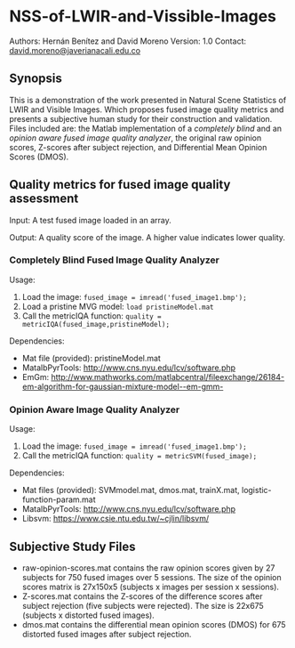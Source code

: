 # NSS-of-LWIR-and-Vissible-Images

Authors: Hernán Benítez and David Moreno
Version: 1.0
Contact: david.moreno@javerianacali.edu.co

## Synopsis

This is a demonstration of the work presented in Natural Scene Statistics of LWIR and Visible Images. Which proposes fused image quality metrics and presents a subjective human study for their construction and validation. Files included are: the Matlab implementation of a *completely blind* and an *opinion aware fused image quality analyzer*, the original raw opinion scores, Z-scores after subject rejection, and Differential Mean Opinion Scores (DMOS).

## Quality metrics for fused image quality assessment

Input: A test fused image loaded in an array.

Output: A quality score of the image. A higher value indicates lower quality.

### Completely Blind Fused Image Quality Analyzer

Usage:

1. Load the image: ``` fused_image = imread('fused_image1.bmp'); ```
2. Load a pristine MVG model: ``` load pristineModel.mat ```
3. Call the metricIQA function: ``` quality = metricIQA(fused_image,pristineModel); ```

Dependencies:
- Mat file (provided): pristineModel.mat
- MatalbPyrTools: http://www.cns.nyu.edu/lcv/software.php
- EmGm: http://www.mathworks.com/matlabcentral/fileexchange/26184-em-algorithm-for-gaussian-mixture-model--em-gmm-

### Opinion Aware Image Quality Analyzer

Usage:

1. Load the image: ``` fused_image = imread('fused_image1.bmp'); ```
2. Call the metricIQA function: ``` quality = metricSVM(fused_image); ```

Dependencies:
- Mat files (provided): SVMmodel.mat, dmos.mat, trainX.mat, logistic-function-param.mat
- MatalbPyrTools: http://www.cns.nyu.edu/lcv/software.php
- Libsvm: https://www.csie.ntu.edu.tw/~cjlin/libsvm/

## Subjective Study Files

- raw-opinion-scores.mat contains the raw opinion scores given by 27 subjects for 750 fused images over 5 sessions. The size of the opinion scores matrix is 27x150x5 (subjects x images per session x sessions).
- Z-scores.mat contains the Z-scores of the difference scores after subject rejection (five subjects were rejected). The size is 22x675 (subjects x distorted fused images).
- dmos.mat contains the differential mean opinion scores (DMOS) for 675 distorted fused images after subject rejection.
